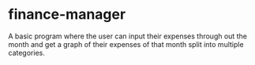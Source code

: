 # finance-manager
A basic program where the user can input their expenses through out the month and get a graph of their expenses of that month split into multiple categories.  
